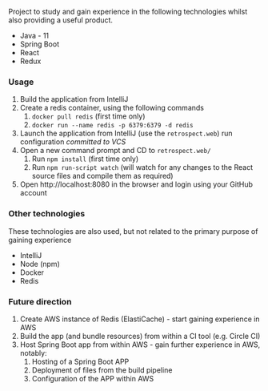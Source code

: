 Project to study and gain experience in the following technologies whilst also providing a useful product.

* Java - 11
* Spring Boot
* React
* Redux

### Usage

1. Build the application from IntelliJ
1. Create a redis container, using the following commands
   1. `docker pull redis` (first time only)
   1. `docker run --name redis -p 6379:6379 -d redis`
1. Launch the application from IntelliJ (use the `retrospect.web`) run configuration _committed to VCS_
1. Open a new command prompt and CD to `retrospect.web/`
   1. Run `npm install` (first time only)
   1. Run `npm run-script watch` (will watch for any changes to the React source files and compile them as required)
1. Open http://localhost:8080 in the browser and login using your GitHub account


### Other technologies
These technologies are also used, but not related to the primary purpose of gaining experience

- IntelliJ
- Node (npm)
- Docker
- Redis

### Future direction
1. Create AWS instance of Redis (ElastiCache) - start gaining experience in AWS
1. Build the app (and bundle resources) from within a CI tool (e.g. Circle CI)
1. Host Spring Boot app from within AWS - gain further experience in AWS, notably:
   1. Hosting of a Spring Boot APP
   1. Deployment of files from the build pipeline
   1. Configuration of the APP within AWS